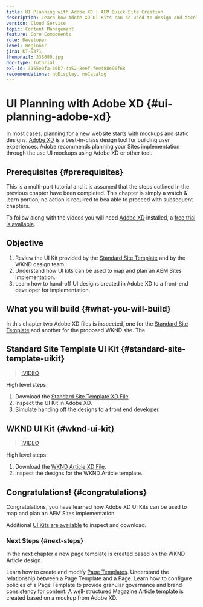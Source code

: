 ```yaml
---
title: UI Planning with Adobe XD | AEM Quick Site Creation
description: Learn how Adobe XD UI Kits can be used to design and accelerate your Adobe Experience Manager Sites implementation.
version: Cloud Service
topic: Content Management
feature: Core Components
role: Developer
level: Beginner
jira: KT-9371
thumbnail: 338680.jpg
doc-type: Tutorial
exl-id: 3155e0fa-56b7-4a52-8eef-fee488e95f68
recommendations: noDisplay, noCatalog
---
```

# UI Planning with Adobe XD {#ui-planning-adobe-xd}

In most cases, planning for a new website starts with mockups and static designs. [Adobe XD](https://www.adobe.com/products/xd.html) is a best-in-class design tool for building user experiences. Adobe recommends planning your Sites implementation through the use UI mockups using Adobe XD or other tool.

## Prerequisites {#prerequisites}

This is a multi-part tutorial and it is assumed that the steps outlined in the previous chapter have been completed. This chapter is simply a watch & learn portion, no action is required to bea able to proceed with subsequent chapters.

To follow along with the videos you will need [Adobe XD](https://www.adobe.com/products/xd/pricing/free-trial.html) installed, a [free trial is available](https://www.adobe.com/products/xd/pricing/free-trial.html).

## Objective

1. Review the UI Kit provided by the [Standard Site Template](https://github.com/adobe/aem-site-template-standard) and by the WKND design team.
1. Understand how UI kits can be used to map and plan an AEM Sites implementation.
1. Learn how to hand-off UI designs created in Adobe XD to a front-end developer for implementation.

## What you will build {#what-you-will-build}

In this chapter two Adobe XD files is inspected, one for the [Standard Site Template](https://github.com/adobe/aem-site-template-standard) and another for the proposed WKND site. The 

## Standard Site Template UI Kit {#standard-site-template-uikit}

>[!VIDEO](https://video.tv.adobe.com/v/338680?quality=12&learn=on)

High level steps:

1. Download the [Standard Site Template XD File](https://github.com/adobe/aem-site-template-standard/raw/main/files/wireframe.xd).
1. Inspect the UI Kit in Adobe XD.
1. Simulate handing off the designs to a front end developer.

## WKND UI Kit {#wknd-ui-kit}

>[!VIDEO](https://video.tv.adobe.com/v/30214?quality=12&learn=on)

High level steps:

1. Download the [WKND Article XD File](https://github.com/adobe/aem-guides-wknd/releases/download/aem-guides-wknd-0.0.2/AEM_UI-kit-WKND-article-design.xd).
1. Inspect the designs for the WKND Article template.

## Congratulations! {#congratulations}

Congratulations, you have learned how Adobe XD UI Kits can be used to map and plan an AEM Sites implementation. 

Additional [UI Kits are available](https://www.adobe.com/products/xd/features/ui-kits.html) to inspect and download.

### Next Steps {#next-steps}

In the next chapter a new page template is created based on the WKND Article design.

Learn how to create and modify [Page Templates](./page-templates.md). Understand the relationship between a Page Template and a Page. Learn how to configure policies of a Page Template to provide granular governance and brand consistency for content.  A well-structured Magazine Article template is created based on a mockup from Adobe XD.
